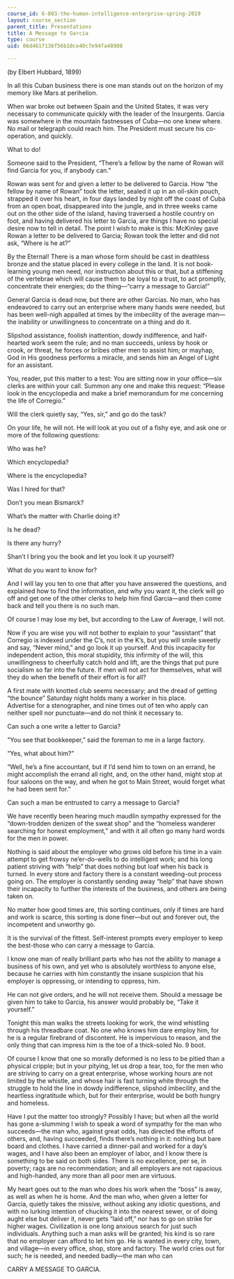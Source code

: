 ```yaml
---
course_id: 6-803-the-human-intelligence-enterprise-spring-2019
layout: course_section
parent_title: Presentations
title: A Message to Garcia
type: course
uid: 06d4617136f56b10ce40c7e94fa48908

---
```


(by Elbert Hubbard, 1899)

In all this Cuban business there is one man stands out on the horizon of my memory like Mars at perihelion.

When war broke out between Spain and the United States, it was very necessary to communicate quickly with the leader of the Insurgents. Garcia was somewhere in the mountain fastnesses of Cuba—no one knew where. No mail or telegraph could reach him. The President must secure his co-operation, and quickly.

What to do!

Someone said to the President, “There’s a fellow by the name of Rowan will find Garcia for you, if anybody can.”

Rowan was sent for and given a letter to be delivered to Garcia. How “the fellow by name of Rowan” took the letter, sealed it up in an oil-skin pouch, strapped it over his heart, in four days landed by night off the coast of Cuba from an open boat, disappeared into the jungle, and in three weeks came out on the other side of the island, having traversed a hostile country on foot, and having delivered his letter to Garcia, are things I have no special desire now to tell in detail. The point I wish to make is this: McKinley gave Rowan a letter to be delivered to Garcia; Rowan took the letter and did not ask, “Where is he at?”

By the Eternal! There is a man whose form should be cast in deathless bronze and the statue placed in every college in the land. It is not book-learning young men need, nor instruction about this or that, but a stiffening of the vertebrae which will cause them to be loyal to a trust, to act promptly, concentrate their energies; do the thing—“carry a message to Garcia!”

General Garcia is dead now, but there are other Garcias. No man, who has endeavored to carry out an enterprise where many hands were needed, but has been well-nigh appalled at times by the imbecility of the average man—the inability or unwillingness to concentrate on a thing and do it.

Slipshod assistance, foolish inattention, dowdy indifference, and half-hearted work seem the rule; and no man succeeds, unless by hook or crook, or threat, he forces or bribes other men to assist him; or mayhap, God in His goodness performs a miracle, and sends him an Angel of Light for an assistant.

You, reader, put this matter to a test: You are sitting now in your office—six clerks are within your call. Summon any one and make this request: “Please look in the encyclopedia and make a brief memorandum for me concerning the life of Corregio.”

Will the clerk quietly say, “Yes, sir,” and go do the task?

On your life, he will not. He will look at you out of a fishy eye, and ask one or more of the following questions:

Who was he?

Which encyclopedia?

Where is the encyclopedia?

Was I hired for that?

Don’t you mean Bismarck?

What’s the matter with Charlie doing it?

Is he dead?

Is there any hurry?

Shan’t I bring you the book and let you look it up yourself?

What do you want to know for?

And I will lay you ten to one that after you have answered the questions, and explained how to find the information, and why you want it, the clerk will go off and get one of the other clerks to help him find Garcia—and then come back and tell you there is no such man.

Of course I may lose my bet, but according to the Law of Average, I will not.

Now if you are wise you will not bother to explain to your “assistant” that Corregio is indexed under the C’s, not in the K’s, but you will smile sweetly and say, “Never mind,” and go look it up yourself. And this incapacity for independent action, this moral stupidity, this infirmity of the will, this unwillingness to cheerfully catch hold and lift, are the things that put pure socialism so far into the future. If men will not act for themselves, what will they do when the benefit of their effort is for all?

A first mate with knotted club seems necessary; and the dread of getting “the bounce” Saturday night holds many a worker in his place.  
Advertise for a stenographer, and nine times out of ten who apply can neither spell nor punctuate—and do not think it necessary to.

Can such a one write a letter to Garcia?

“You see that bookkeeper,” said the foreman to me in a large factory.

“Yes, what about him?”

“Well, he’s a fine accountant, but if I’d send him to town on an errand, he might accomplish the errand all right, and, on the other hand, might stop at four saloons on the way, and when he got to Main Street, would forget what he had been sent for.”

Can such a man be entrusted to carry a message to Garcia?

We have recently been hearing much maudlin sympathy expressed for the “down-trodden denizen of the sweat shop” and the “homeless wanderer searching for honest employment,” and with it all often go many hard words for the men in power.

Nothing is said about the employer who grows old before his time in a vain attempt to get frowsy ne’er-do-wells to do intelligent work; and his long patient striving with “help” that does nothing but loaf when his back is turned. In every store and factory there is a constant weeding-out process going on. The employer is constantly sending away “help” that have shown their incapacity to further the interests of the business, and others are being taken on.

No matter how good times are, this sorting continues, only if times are hard and work is scarce, this sorting is done finer—but out and forever out, the incompetent and unworthy go.

It is the survival of the fittest. Self-interest prompts every employer to keep the best-those who can carry a message to Garcia.

I know one man of really brilliant parts who has not the ability to manage a business of his own, and yet who is absolutely worthless to anyone else, because he carries with him constantly the insane suspicion that his employer is oppressing, or intending to oppress, him.

He can not give orders, and he will not receive them. Should a message be given him to take to Garcia, his answer would probably be, “Take it yourself.”

Tonight this man walks the streets looking for work, the wind whistling through his threadbare coat. No one who knows him dare employ him, for he is a regular firebrand of discontent. He is impervious to reason, and the only thing that can impress him is the toe of a thick-soled No. 9 boot.

Of course I know that one so morally deformed is no less to be pitied than a physical cripple; but in your pitying, let us drop a tear, too, for the men who are striving to carry on a great enterprise, whose working hours are not limited by the whistle, and whose hair is fast turning white through the struggle to hold the line in dowdy indifference, slipshod imbecility, and the heartless ingratitude which, but for their enterprise, would be both hungry and homeless.

Have I put the matter too strongly? Possibly I have; but when all the world has gone a-slumming I wish to speak a word of sympathy for the man who succeeds—the man who, against great odds, has directed the efforts of others, and, having succeeded, finds there’s nothing in it: nothing but bare board and clothes. I have carried a dinner-pail and worked for a day’s wages, and I have also been an employer of labor, and I know there is something to be said on both sides. There is no excellence, per se, in poverty; rags are no recommendation; and all employers are not rapacious and high-handed, any more than all poor men are virtuous.

My heart goes out to the man who does his work when the “boss” is away, as well as when he is home. And the man who, when given a letter for Garcia, quietly takes the missive, without asking any idiotic questions, and with no lurking intention of chucking it into the nearest sewer, or of doing aught else but deliver it, never gets “laid off,” nor has to go on strike for higher wages. Civilization is one long anxious search for just such individuals. Anything such a man asks will be granted; his kind is so rare that no employer can afford to let him go. He is wanted in every city, town, and village—in every office, shop, store and factory. The world cries out for such; he is needed, and needed badly—the man who can

CARRY A MESSAGE TO GARCIA.
